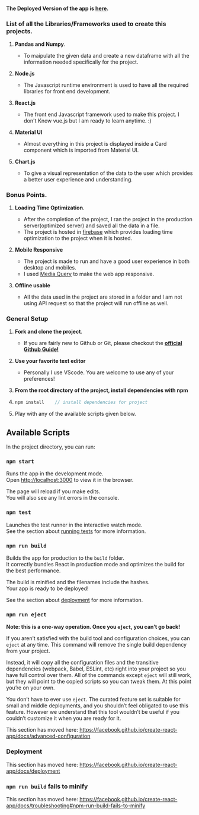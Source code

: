 #### The Deployed Version of the app is [here](https://ipl-dash.web.app/).



### List of all the Libraries/Frameworks used to create this projects.

1. **Pandas and Numpy**.

   - To maipulate the given data and create a new dataframe with all the information needed specifically for the project.

2. **Node.js**

   - The Javascript runtime environment is used to have all the required libraries for front end development.

3. **React.js**

   - The front end Javascript framework used to make this project. I don't Know vue.js but I am ready to learn anytime. :)
   
4. **Material UI**
   
   - Almost everything in this project is displayed inside a Card component which is imported from Material UI.
   
5. **Chart.js**
   
   - To give a visual representation of the data to the user which provides a better user experience and understanding.
   
   
   
### Bonus Points.

1. **Loading Time Optimization**.

   - After the completion of the project, I ran the project in the production server(optimized server) and saved all the data in a file.
   - The project is hosted in [firebase](https://firebase.google.com/) which provides loading time optimization to the project when it is hosted.

2. **Mobile Responsive**

   - The project is made to run and have a good user experience in both desktop and mobiles.
   - I used [Media Query](https://css-tricks.com/snippets/css/media-queries-for-standard-devices/) to make the web app responsive.

3. **Offline usable**

   - All the data used in the project are stored in a folder and I am not using API request so that the project will run offline as well.
  
  
  
### General Setup

1. **Fork and clone the project**.

   - If you are fairly new to Github or Git, please checkout the [**official Github Guide!**](https://guides.github.com/activities/forking/)

2. **Use your favorite text editor**

   - Personally I use VScode. You are welcome to use any of your preferences!

3. **From the root directory of the project, install dependencies with npm**

4. ```javascript
   npm install    // install dependencies for project
   ```
5. Play with any of the available scripts given below.



## Available Scripts

In the project directory, you can run:

### `npm start`

Runs the app in the development mode.<br />
Open [http://localhost:3000](http://localhost:3000) to view it in the browser.

The page will reload if you make edits.<br />
You will also see any lint errors in the console.

### `npm test`

Launches the test runner in the interactive watch mode.<br />
See the section about [running tests](https://facebook.github.io/create-react-app/docs/running-tests) for more information.

### `npm run build`

Builds the app for production to the `build` folder.<br />
It correctly bundles React in production mode and optimizes the build for the best performance.

The build is minified and the filenames include the hashes.<br />
Your app is ready to be deployed!

See the section about [deployment](https://facebook.github.io/create-react-app/docs/deployment) for more information.

### `npm run eject`

**Note: this is a one-way operation. Once you `eject`, you can’t go back!**

If you aren’t satisfied with the build tool and configuration choices, you can `eject` at any time. This command will remove the single build dependency from your project.

Instead, it will copy all the configuration files and the transitive dependencies (webpack, Babel, ESLint, etc) right into your project so you have full control over them. All of the commands except `eject` will still work, but they will point to the copied scripts so you can tweak them. At this point you’re on your own.

You don’t have to ever use `eject`. The curated feature set is suitable for small and middle deployments, and you shouldn’t feel obligated to use this feature. However we understand that this tool wouldn’t be useful if you couldn’t customize it when you are ready for it.

This section has moved here: https://facebook.github.io/create-react-app/docs/advanced-configuration

### Deployment

This section has moved here: https://facebook.github.io/create-react-app/docs/deployment

### `npm run build` fails to minify

This section has moved here: https://facebook.github.io/create-react-app/docs/troubleshooting#npm-run-build-fails-to-minify
